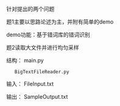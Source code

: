 针对提出的两个问题

题1主要以思路论述为主，并附有简单的demo

demo功能：基于错词库的错词识别
  
题2读取大文件并进行均匀采样

结构： main.py

       BigTextFileReader.py 
       
输入： FileInput.txt     

输出： SampleOutput.txt     

